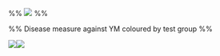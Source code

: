 

%% ![](Projects/Uni%20Projects/Individual%20project/Assesments/Dissertation/Sections/attachments/Group_PDFs.svg) %%

%% Disease measure against YM coloured by test group %%


![](Projects/Uni%20Projects/Individual%20project/Assesments/Dissertation/Sections/attachments/Classification_Threashhold.svg)![](Projects/Uni%20Projects/Individual%20project/Assesments/Dissertation/Sections/attachments/Classification_Boundry_v_Samples.svg)